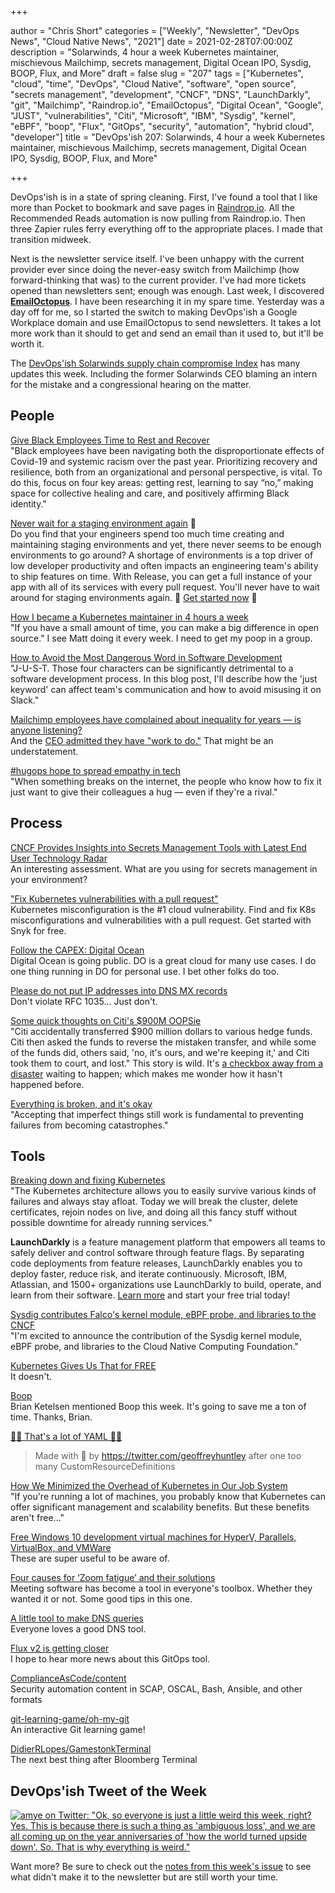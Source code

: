 +++

author = "Chris Short"
categories = ["Weekly", "Newsletter", "DevOps News", "Cloud Native News", "2021"]
date = 2021-02-28T07:00:00Z
description = "Solarwinds, 4 hour a week Kubernetes maintainer, mischievous Mailchimp, secrets management, Digital Ocean IPO, Sysdig, BOOP, Flux, and More"
draft = false
slug = "207"
tags = ["Kubernetes", "cloud", "time", "DevOps", "Cloud Native", "software", "open source", "secrets management", "development", "CNCF", "DNS", "LaunchDarkly", "git", "Mailchimp", "Raindrop.io", "EmailOctopus", "Digital Ocean", "Google", "JUST", "vulnerabilities", "Citi", "Microsoft", "IBM", "Sysdig", "kernel", "eBPF", "boop", "Flux", "GitOps", "security", "automation", "hybrid cloud", "developer"]
title = "DevOps'ish 207: Solarwinds, 4 hour a week Kubernetes maintainer, mischievous Mailchimp, secrets management, Digital Ocean IPO, Sysdig, BOOP, Flux, and More"

+++

DevOps'ish is in a state of spring cleaning. First, I've found a tool that I like more than Pocket to bookmark and save pages in [Raindrop.io](https://raindrop.io/?utm_source=newsletter&utm_medium=email&utm_campaign=devopsish). All the Recommended Reads automation is now pulling from Raindrop.io. Then three Zapier rules ferry everything off to the appropriate places. I made that transition midweek.

Next is the newsletter service itself. I've been unhappy with the current provider ever since doing the never-easy switch from Mailchimp (how forward-thinking that was) to the current provider. I've had more tickets opened than newsletters sent; enough was enough. Last week, I discovered [**EmailOctopus**](https://emailoctopus.com/?urli=n6msM). I have been researching it in my spare time. Yesterday was a day off for me, so I started the switch to making DevOps'ish a Google Workplace domain and use EmailOctopus to send newsletters. It takes a lot more work than it should to get and send an email than it used to, but it'll be worth it.

The [DevOps'ish Solarwinds supply chain compromise Index](https://devopsish.com/solarwinds-supply-chain-compromise/) has many updates this week. Including the former Solarwinds CEO blaming an intern for the mistake and a congressional hearing on the matter.

## People

[Give Black Employees Time to Rest and Recover](https://hbr.org/2021/02/give-black-employees-time-to-rest-and-recover)  
"Black employees have been navigating both the disproportionate effects of Covid-19 and systemic racism over the past year. Prioritizing recovery and resilience, both from an organizational and personal perspective, is vital. To do this, focus on four key areas: getting rest, learning to say “no,” making space for collective healing and care, and positively affirming Black identity."

[Never wait for a staging environment again](https://releaseapp.io/?utm_source=devopsish&utm_medium=email&utm_content=title&utm_campaign=20210228) 🛑  
Do you find that your engineers spend too much time creating and maintaining staging environments and yet, there never seems to be enough environments to go around? A shortage of environments is a top driver of low developer productivity and often impacts an engineering team's ability to ship features on time. With Release, you can get a full instance of your app with all of its services with every pull request. You'll never have to wait around for staging environments again. 🚀 [Get started now](https://releaseapp.io/?utm_source=devopsish&utm_medium=email&utm_content=get-started&utm_campaign=20210228) 🚀

[How I became a Kubernetes maintainer in 4 hours a week](https://opensource.com/article/21/2/kubernetes-maintainer)  
"If you have a small amount of time, you can make a big difference in open source." I see Matt doing it every week. I need to get my poop in a group.

[How to Avoid the Most Dangerous Word in Software Development](https://pawelurbanek.com/dangerous-word-slack)  
"J-U-S-T. Those four characters can be significantly detrimental to a software development process. In this blog post, I'll describe how the 'just keyword' can affect team's communication and how to avoid misusing it on Slack."

[Mailchimp employees have complained about inequality for years — is anyone listening?](https://www.theverge.com/22300931/mailchimp-company-culture-discrimination-unequal-pay?scrolla=5eb6d68b7fedc32c19ef33b4)  
And the [CEO admitted they have "work to do."](https://www.businessinsider.com/mailchimp-ceo-ben-chestnut-email-pay-equity-discrimination-kelly-ellis-2021-2) That might be an understatement.

[#hugops hope to spread empathy in tech](https://www.protocol.com/enterprise/oral-history-hugops)  
"When something breaks on the internet, the people who know how to fix it just want to give their colleagues a hug — even if they're a rival."

## Process

[CNCF Provides Insights into Secrets Management Tools with Latest End User Technology Radar](https://www.cncf.io/announcements/2021/02/23/cncf-provides-insights-into-secrets-management-tools-with-latest-end-user-technology-radar/)  
An interesting assessment. What are you using for secrets management in your environment?

["Fix Kubernetes vulnerabilities with a pull request"](https://snyk.io/lp/kubernetes/)  
Kubernetes misconfiguration is the #1 cloud vulnerability. Find and fix K8s misconfigurations and vulnerabilities with a pull request. Get started with Snyk for free.

[Follow the CAPEX: Digital Ocean](https://www.platformonomics.com/2021/02/follow-the-capex-digital-ocean/)  
Digital Ocean is going public. DO is a great cloud for many use cases. I do one thing running in DO for personal use. I bet other folks do too.

[Please do not put IP addresses into DNS MX records](https://blog.hboeck.de/archives/904-Please-do-not-put-IP-addresses-into-DNS-MX-records.html)  
Don't violate RFC 1035... Just don't.

[Some quick thoughts on Citi's $900M OOPSie](https://surfingcomplexity.blog/2021/02/19/some-quick-thoughts-on-citis-900m-oopsie/)  
"Citi accidentally transferred $900 million dollars to various hedge funds. Citi then asked the funds to reverse the mistaken transfer, and while some of the funds did, others said, 'no, it's ours, and we're keeping it,' and Citi took them to court, and lost." This story is wild. It's [a checkbox away from a disaster](https://www.bloomberg.com/opinion/articles/2021-02-17/citi-can-t-have-its-900-million-back) waiting to happen; which makes me wonder how it hasn't happened before.

[Everything is broken, and it's okay](https://increment.com/reliability/failure-is-okay/)  
"Accepting that imperfect things still work is fundamental to preventing failures from becoming catastrophes."

## Tools

[Breaking down and fixing Kubernetes](https://itnext.io/breaking-down-and-fixing-kubernetes-4df2f22f87c3)  
"The Kubernetes architecture allows you to easily survive various kinds of failures and always stay afloat. Today we will break the cluster, delete certificates, rejoin nodes on live, and doing all this fancy stuff without possible downtime for already running services."

**LaunchDarkly** is a feature management platform that empowers all teams to safely deliver and control software through feature flags. By separating code deployments from feature releases, LaunchDarkly enables you to deploy faster, reduce risk, and iterate continuously. Microsoft, IBM, Atlassian, and 1500+ organizations use LaunchDarkly to build, operate, and learn from their software. [Learn more](https://launchdarkly.com/?utm_source=devopsish&utm_medium=news_pod&utm_campaign=21q1-newsletter) and start your free trial today!

[Sysdig contributes Falco's kernel module, eBPF probe, and libraries to the CNCF](https://sysdig.com/blog/sysdig-contributes-falco-kernel-ebpf-cncf/)  
"I'm excited to announce the contribution of the Sysdig kernel module, eBPF probe, and libraries to the Cloud Native Computing Foundation."

[Kubernetes Gives Us That for FREE](https://youtu.be/ZQrLinUOp3c)  
It doesn't.

[Boop](https://boop.okat.best/)  
Brian Ketelsen mentioned Boop this week. It's going to save me a ton of time. Thanks, Brian.

[🚨🚨 That's a lot of YAML 🚨🚨](https://noyaml.com/)  
> Made with 💖 by <https://twitter.com/geoffreyhuntley> after one too many CustomResourceDefinitions

[How We Minimized the Overhead of Kubernetes in Our Job System](https://www.datadoghq.com/blog/engineering/moving-a-jobsystem-to-kubernetes/)  
"If you're running a lot of machines, you probably know that Kubernetes can offer significant management and scalability benefits. But these benefits aren't free..."

[Free Windows 10 development virtual machines for HyperV, Parallels, VirtualBox, and VMWare](https://www.hanselman.com/blog/free-windows-10-development-virtual-machines-for-hyperv-parallels-virtualbox-and-vmware)  
These are super useful to be aware of.

[Four causes for ‘Zoom fatigue’ and their solutions](https://news.stanford.edu/2021/02/23/four-causes-zoom-fatigue-solutions/)  
Meeting software has become a tool in everyone's toolbox. Whether they wanted it or not. Some good tips in this one.

[A little tool to make DNS queries](https://jvns.ca/blog/2021/02/24/a-little-tool-to-make-dns-queries/)  
Everyone loves a good DNS tool.

[Flux v2 is getting closer](https://www.weave.works/blog/flux-2-is-getting-closer)  
I hope to hear more news about this GitOps tool.

[ComplianceAsCode/content](https://github.com/ComplianceAsCode/content)  
Security automation content in SCAP, OSCAL, Bash, Ansible, and other formats

[git-learning-game/oh-my-git](https://github.com/git-learning-game/oh-my-git)  
An interactive Git learning game!

[DidierRLopes/GamestonkTerminal](https://github.com/DidierRLopes/GamestonkTerminal)  
The next best thing after Bloomberg Terminal

## DevOps'ish Tweet of the Week

[![amye on Twitter: "Ok, so everyone is just a little weird this week, right? Yes. This is because there is such a thing as 'ambiguous loss', and we are all coming up on the year anniversaries of 'how the world turned upside down'. So. That is why everything is weird."](/images/207-devopsish-tweet-of-the-week.png)](https://twitter.com/amye/status/1364685306646028288)

Want more? Be sure to check out the [notes from this week's issue](https://devopsish.com/207/notes/) to see what didn't make it to the newsletter but are still worth your time.
